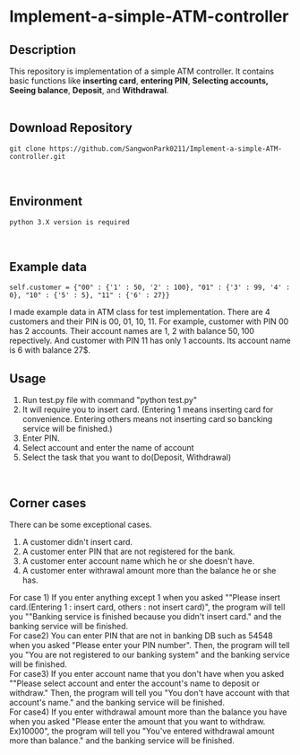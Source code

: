 # Implement-a-simple-ATM-controller

## Description
This repository is implementation of a simple ATM controller. It contains basic functions like <b>inserting card</b>, <b>entering PIN</b>, <b>Selecting accounts, Seeing balance</b>, <b>Deposit</b>, and <b>Withdrawal</b>.
</br></br>

## Download Repository
```
git clone https://github.com/SangwonPark0211/Implement-a-simple-ATM-controller.git
```
</br>

## Environment
```
python 3.X version is required
```
</br>

## Example data
```
self.customer = {"00" : {'1' : 50, '2' : 100}, "01" : {'3' : 99, '4' : 0}, "10" : {'5' : 5}, "11" : {'6' : 27}}
```
I made example data in ATM class for test implementation. There are 4 customers and their PIN is 00, 01, 10, 11. For example, customer with PIN 00 has 2 accounts. Their account names are 1, 2 with balance 50$, 100$ repectively. And customer with PIN 11 has only 1 accounts. Its account name is 6 with balance 27$.
</br>

## Usage
1. Run test.py file with command "python test.py"
2. It will require you to insert card. (Entering 1 means inserting card for convenience. Entering others means not inserting card so bancking service will be finished.)
3. Enter PIN.
4. Select account and enter the name of account
5. Select the task that you want to do(Deposit, Withdrawal)
</br>

## Corner cases
There can be some exceptional cases.
1. A customer didn't insert card.
2. A customer enter PIN that are not registered for the bank.
3. A customer enter account name which he or she doesn't have.
4. A customer enter withrawal amount more than the balance he or she has.

For case 1) If you enter anything except 1 when you asked ""Please insert card.(Entering 1 : insert card, others : not insert card)", the program will tell you ""Banking service is finished because you didn't insert card." and the banking service will be finished.</br>
For case2) You can enter PIN that are not in banking DB such as 54548 when you asked "Please enter your PIN number". Then, the program will tell you "You are not registered to our banking system" and the banking service will be finished.</br>
For case3) If you enter account name that you don't have when you asked ""Please select account and enter the account's name to deposit or withdraw." Then, the program will tell you "You don't have account with that account's name." and the banking service will be finished.</br>
For case4) If you enter withdrawal amount more than the balance you have when you asked "Please enter the amount that you want to withdraw. Ex)10000", the program will tell you "You've entered withdrawal amount more than balance." and the banking service will be finished.